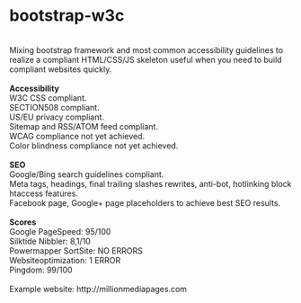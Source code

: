 bootstrap-w3c
=============
<br />
Mixing bootstrap framework and most common accessibility guidelines to realize a compliant HTML/CSS/JS skeleton useful 
when you need to build compliant websites quickly.<br />
<br />
<b>Accessibility</b><br />
W3C CSS compliant.<br />
SECTION508 compliant.<br />
US/EU privacy compliant.<br />
Sitemap and RSS/ATOM feed compliant.<br />
WCAG compliance not yet achieved.<br />
Color blindness compliance not yet achieved.<br /><br />
<b>SEO</b><br>
Google/Bing search guidelines compliant.<br />
Meta tags, headings, final trailing slashes rewrites, anti-bot, hotlinking block htaccess features.<br />
Facebook page, Google+ page placeholders to achieve best SEO results.<br />
<br />
<b>Scores</b><br />
Google PageSpeed: 95/100<br />
Silktide Nibbler: 8,1/10<br />
Powermapper SortSite: NO ERRORS<br />
Websiteoptimization: 1 ERROR<br />
Pingdom: 99/100<br />
<br />
Example website: http://millionmediapages.com

